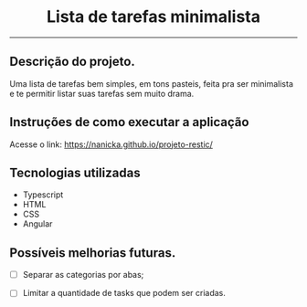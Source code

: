 <h1 align="center">
Lista de tarefas minimalista
</h1>

---

## Descrição do projeto.
Uma lista de tarefas bem simples, em tons pasteis, feita pra ser minimalista e te permitir listar suas tarefas sem muito drama.

## Instruções de como executar a aplicação
Acesse o link:
https://nanicka.github.io/projeto-restic/


## Tecnologias utilizadas

- Typescript
- HTML
- CSS
- Angular


## Possíveis melhorias futuras.

- [ ] Separar as categorias por abas;
- [ ] Limitar a quantidade de tasks que podem ser criadas.
      
